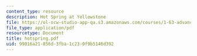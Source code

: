 ```yaml
---
content_type: resource
description: Hot Spring at Yellowstone
file: https://ol-ocw-studio-app-qa.s3.amazonaws.com/courses/1-63-advanced-fluid-dynamics-of-the-environment-fall-2002/99016a21856d3fba1c230f9b5146d392_hotspring.pdf
file_type: application/pdf
resourcetype: Document
title: hotspring.pdf
uid: 99016a21-856d-3fba-1c23-0f9b5146d392
---
```

